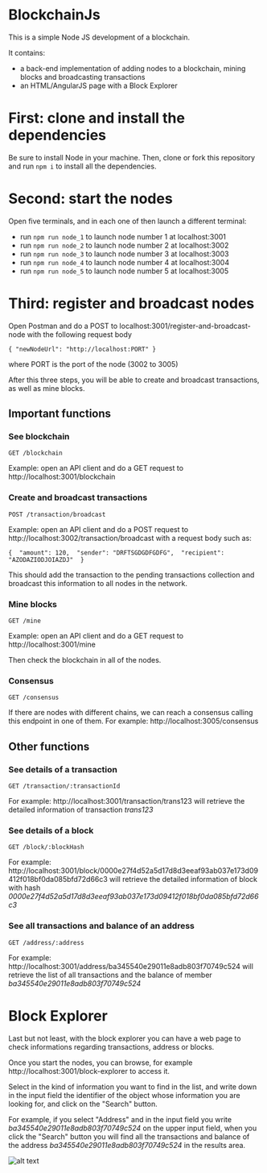 # BlockchainJs

This is a simple Node JS development of a blockchain.

It contains:
- a back-end implementation of adding nodes to a blockchain, mining blocks and broadcasting transactions
- an HTML/AngularJS page with a Block Explorer

# First: clone and install the dependencies

Be sure to install Node in your machine. Then, clone or fork this repository and run `npm i` to install all the dependencies. 

# Second: start the nodes

Open five terminals, and in each one of then launch a different terminal:

 - run `npm run node_1` to launch node number 1 at localhost:3001
 - run `npm run node_2` to launch node number 2 at localhost:3002
 - run `npm run node_3` to launch node number 3 at localhost:3003
 - run `npm run node_4` to launch node number 4 at localhost:3004 
 - run `npm run node_5` to launch node number 5 at localhost:3005
 
 # Third: register and broadcast nodes
 
 Open Postman and do a POST to localhost:3001/register-and-broadcast-node with the following request body
 
 `{ "newNodeUrl": "http://localhost:PORT" }`
 
 where PORT is the port of the node (3002 to 3005)
 
 After this three steps, you will be able to create and broadcast transactions, as well as mine blocks.
 
 ## Important functions
 
 ### See blockchain
 
 `GET /blockchain`
 
 Example: open an API client and do a GET request to http://localhost:3001/blockchain
 
 ### Create and broadcast transactions
  
 `POST /transaction/broadcast`
 
 Example: open an API client and do a POST request to http://localhost:3002/transaction/broadcast with a request body such as:
 
 `
 { 
  "amount": 120, 
  "sender": "DRFTSGDGDFGDFG", 
  "recipient": "AZODAZIODJOIAZDJ" 
}
 `
 
 This should add the transaction to the pending transactions collection and broadcast this information to all nodes in the network.
 
 ### Mine blocks
 
 `GET /mine`
 
 Example: open an API client and do a GET request to http://localhost:3001/mine
 
 Then check the blockchain in all of the nodes.
 
 ### Consensus

 `GET /consensus`

 If there are nodes with different chains, we can reach a consensus calling this endpoint in one of them. For example: http://localhost:3005/consensus

 
 ## Other functions
 
 ### See details of a transaction
 
 `GET /transaction/:transactionId`
 
  For example: http://localhost:3001/transaction/trans123 will retrieve the detailed information of transaction *trans123*
  
 
 ### See details of a block
  
 `GET /block/:blockHash`
 
 For example: http://localhost:3001/block/0000e27f4d52a5d17d8d3eeaf93ab037e173d09412f018bf0da085bfd72d66c3 will retrieve the detailed information of block with hash *0000e27f4d52a5d17d8d3eeaf93ab037e173d09412f018bf0da085bfd72d66c3*
 
 ### See all transactions and balance of an address
 
  `GET /address/:address`
  
  For example: http://localhost:3001/address/ba345540e29011e8adb803f70749c524 will retrieve the list of all transactions and the balance of member *ba345540e29011e8adb803f70749c524*


# Block Explorer

Last but not least, with the block explorer you can have a web page to check informations regarding transactions, address or blocks.

Once you start the nodes, you can browse, for example http://localhost:3001/block-explorer to access it.

Select in the kind of information you want to find in the list, and write down in the input field the identifier of the object whose information you are looking for, and click on the "Search" button.

For example, if you select "Address" and in the input field you write *ba345540e29011e8adb803f70749c524* on the upper input field, when you click the "Search" button you will find all the transactions and balance of the address *ba345540e29011e8adb803f70749c524* in the results area.

![alt text](https://github.com/morris-ribs/BlockchainJs/images/block-explorer.png "Block Explorer search address example")
